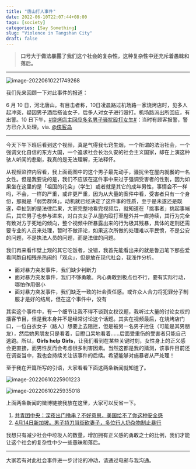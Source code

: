 ```yaml
---
title: "唐山打人事件"
date: 2022-06-10T22:07:44+08:00
tags: [society]
categories: [Say Something]
slug: "Violence in Tangshan City"
draft: false
---
```




> **口号大于做法暴露了我们这个社会的复杂性，这种复杂性中还充斥着愚昧和落后。**

---

![image-20220610221749268](https://dawnblog-1300625500.cos.ap-guangzhou.myqcloud.com/images/202206102217943.png "视频截图")

我们先来回顾一下对此事件的报道：

6 月 10 日，河北唐山。有目击者称，10日凌晨路过机场路一家烧烤店时，见多人起冲突，疑因男子酒后搭讪女子，后多人对女子进行殴打。机场路派出所回应，有出警。10 日下午，[#烧烤店主回应多名男子骚扰殴打女生#](https://m.weibo.cn/search?containerid=231522type%3D1%26t%3D10%26q%3D%23烧烤店主回应多名男子骚扰殴打女生%23&extparam=%23烧烤店主回应多名男子骚扰殴打女生%23&luicode=20000061&lfid=4778853308045563)：当时有顾客报警，警方已介入处理。via. [@侠客岛](https://weibo.com/5476386628/Lx5kKxL19)

---

今天下午下班后看到这个视频，真是气得我七窍生烟，一个所谓的法治社会，一个强调文化自信的东方大国，一个追求社会长治久安的社会主义国家，却在上演这种骇人听闻的悲剧，我真的是无法理解，无法释怀。

从视频监控内容看，我上面截图中的这个男子最先动手，骚扰坐在屋内就餐的一名女性。但是我要说的是，我们不应该在这件事中来过于强调受害者的性别，因为如果坐在这里的是「祖国的花朵」（学生）或者就是其它的成年男性，事情会不一样吗，不会，一样的严重，或许更严重，因为从大量的案件中看，受害者只有一个身份，那就是「弱势群体」。动机就已经决定了这件事的性质，至于是未遂还是既遂，牵扯到的是法律后果，大家完整地看完视频后，就知道在「挑事者」挑起事端后，其它男子也参与进来，对白衣女子从屋内殴打至屋外并一直持续，其行为完全有致对方于死地的倾向，整个视频中所暴露出来的行为极其残暴，具体的定刑还需要专业的人员来处理，暂时不做评论，如果这次所做的处理难以平民愤，不是公安的问题，不是执法人员的问题，而是法律的问题。

我们再来看作壁上观的其它吃饭者，没错，我首先能看出来的就是鲁迅笔下那些爱看同胞自相残杀热闹的「观众」，但是放在现代社会，我浅作分析。

- 面对暴力突发事件，我们缺少判断力
- 面对暴力突发事件，我们不够勇敢。内心勇敢到极点也不行，要有实际行动，哪怕作用很小
- 面对暴力突发事件，我们缺乏一致的社会责任感。或许众人合力将犯罪分子制服才是好的结局，但在这个事件中，没有

其实这个事件中，有一个细节让我不得不谈到女权议题，我听过大量的讨论女权的播客节目，但是我本身并不是经常讨论这个话题。其实在视频最后，在烧烤店门口，一位白衣女子（路人）想要上去阻拦，但是被另一名男子拦住（可能是其男朋友），然后她男朋友只是看着，目瞪口呆地看着……后面受重伤的受害者只能自己逃跑。所以，**Girls help Girls**，让我们看到在某些关键时刻，女性身上的正义感会更直接，而男性反而会考虑很多利害因素。当然这都是我的猜测，该事件目前还在调查当中，我也会持续关注该事件的后续。希望能够对施暴者从严处理！

至于我在开篇所写的引语，大家看看下面这两条新闻就知道了。

![image-20220610225901223](https://dawnblog-1300625500.cos.ap-guangzhou.myqcloud.com/images/202206102259640.png)

![image-20220610225935018](https://dawnblog-1300625500.cos.ap-guangzhou.myqcloud.com/images/202206102259752.png)

上面两条新闻的微博链接我放在这里，大家可以反省一下。

1. [共青团中央：深夜出门撸串？不好意思，美国给不了你这种安全感](https://weibo.com/3937348351/FaxmN1Tot)
2. [4月14日新加坡。男子持刀当街砍妻子，多位行人扔杂物制止暴行](https://weibo.com/1318215557/LoELHbJIS)

我想只有减少社会中垃圾人的数量，增加拥有正义感的勇敢之士的比例，我们才能让这个社会的复杂性中少一些愚昧和落后。

---

大家若有对此社会事件进一步讨论的冲动，请通过电邮与我沟通。
